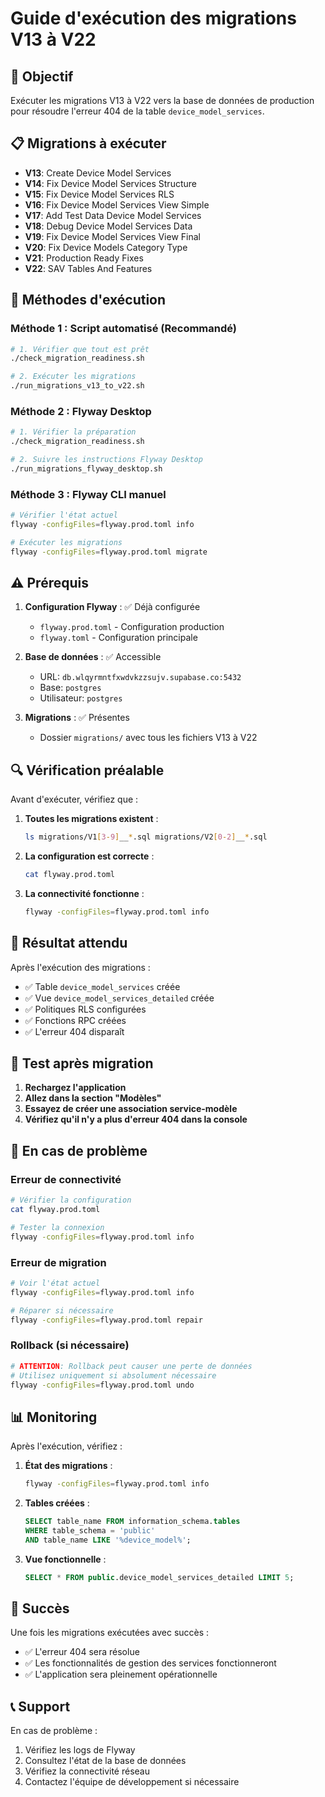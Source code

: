 # Guide d'exécution des migrations V13 à V22

## 🎯 Objectif

Exécuter les migrations V13 à V22 vers la base de données de production pour résoudre l'erreur 404 de la table `device_model_services`.

## 📋 Migrations à exécuter

- **V13**: Create Device Model Services
- **V14**: Fix Device Model Services Structure  
- **V15**: Fix Device Model Services RLS
- **V16**: Fix Device Model Services View Simple
- **V17**: Add Test Data Device Model Services
- **V18**: Debug Device Model Services Data
- **V19**: Fix Device Model Services View Final
- **V20**: Fix Device Models Category Type
- **V21**: Production Ready Fixes
- **V22**: SAV Tables And Features

## 🚀 Méthodes d'exécution

### Méthode 1 : Script automatisé (Recommandé)

```bash
# 1. Vérifier que tout est prêt
./check_migration_readiness.sh

# 2. Exécuter les migrations
./run_migrations_v13_to_v22.sh
```

### Méthode 2 : Flyway Desktop

```bash
# 1. Vérifier la préparation
./check_migration_readiness.sh

# 2. Suivre les instructions Flyway Desktop
./run_migrations_flyway_desktop.sh
```

### Méthode 3 : Flyway CLI manuel

```bash
# Vérifier l'état actuel
flyway -configFiles=flyway.prod.toml info

# Exécuter les migrations
flyway -configFiles=flyway.prod.toml migrate
```

## ⚠️ Prérequis

1. **Configuration Flyway** : ✅ Déjà configurée
   - `flyway.prod.toml` - Configuration production
   - `flyway.toml` - Configuration principale

2. **Base de données** : ✅ Accessible
   - URL: `db.wlqyrmntfxwdvkzzsujv.supabase.co:5432`
   - Base: `postgres`
   - Utilisateur: `postgres`

3. **Migrations** : ✅ Présentes
   - Dossier `migrations/` avec tous les fichiers V13 à V22

## 🔍 Vérification préalable

Avant d'exécuter, vérifiez que :

1. **Toutes les migrations existent** :
   ```bash
   ls migrations/V1[3-9]__*.sql migrations/V2[0-2]__*.sql
   ```

2. **La configuration est correcte** :
   ```bash
   cat flyway.prod.toml
   ```

3. **La connectivité fonctionne** :
   ```bash
   flyway -configFiles=flyway.prod.toml info
   ```

## 🎯 Résultat attendu

Après l'exécution des migrations :

- ✅ Table `device_model_services` créée
- ✅ Vue `device_model_services_detailed` créée
- ✅ Politiques RLS configurées
- ✅ Fonctions RPC créées
- ✅ L'erreur 404 disparaît

## 🧪 Test après migration

1. **Rechargez l'application**
2. **Allez dans la section "Modèles"**
3. **Essayez de créer une association service-modèle**
4. **Vérifiez qu'il n'y a plus d'erreur 404 dans la console**

## 🚨 En cas de problème

### Erreur de connectivité
```bash
# Vérifier la configuration
cat flyway.prod.toml

# Tester la connexion
flyway -configFiles=flyway.prod.toml info
```

### Erreur de migration
```bash
# Voir l'état actuel
flyway -configFiles=flyway.prod.toml info

# Réparer si nécessaire
flyway -configFiles=flyway.prod.toml repair
```

### Rollback (si nécessaire)
```bash
# ATTENTION: Rollback peut causer une perte de données
# Utilisez uniquement si absolument nécessaire
flyway -configFiles=flyway.prod.toml undo
```

## 📊 Monitoring

Après l'exécution, vérifiez :

1. **État des migrations** :
   ```bash
   flyway -configFiles=flyway.prod.toml info
   ```

2. **Tables créées** :
   ```sql
   SELECT table_name FROM information_schema.tables 
   WHERE table_schema = 'public' 
   AND table_name LIKE '%device_model%';
   ```

3. **Vue fonctionnelle** :
   ```sql
   SELECT * FROM public.device_model_services_detailed LIMIT 5;
   ```

## 🎉 Succès

Une fois les migrations exécutées avec succès :

- ✅ L'erreur 404 sera résolue
- ✅ Les fonctionnalités de gestion des services fonctionneront
- ✅ L'application sera pleinement opérationnelle

## 📞 Support

En cas de problème :

1. Vérifiez les logs de Flyway
2. Consultez l'état de la base de données
3. Vérifiez la connectivité réseau
4. Contactez l'équipe de développement si nécessaire
